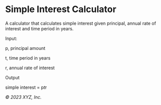 # Simple Interest Calculator

A calculator that calculates simple interest given principal, annual rate of interest and time period in years.

Input:

   p, principal amount

   t, time period in years

   r, annual rate of interest

Output

   simple interest = p*t*r


_© 2023 XYZ, Inc._
